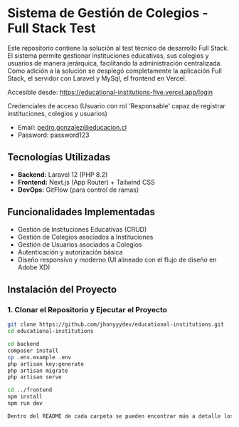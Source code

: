 # Sistema de Gestión de Colegios - Full Stack Test

Este repositorio contiene la solución al test técnico de desarrollo Full Stack. El sistema permite gestionar instituciones educativas, sus colegios y usuarios de manera jerárquica, facilitando la administración centralizada.
Como adición a la solución se desplegó completamente la aplicación Full Stack, el servidor con Laravel y MySql, el frontend en Vercel.

Accesible desde: https://educational-institutions-five.vercel.app/login

Credenciales de acceso (Usuario con rol 'Responsable' capaz de registrar instituciones, colegios y usuarios)

- Email: pedro.gonzalez@educacion.cl
- Password: password123 

## Tecnologías Utilizadas

- **Backend:** Laravel 12 (PHP 8.2)
- **Frontend:** Next.js (App Router) + Tailwind CSS
- **DevOps:** GitFlow (para control de ramas)

## Funcionalidades Implementadas

- Gestión de Instituciones Educativas (CRUD)
- Gestión de Colegios asociados a Instituciones
- Gestión de Usuarios asociados a Colegios
- Autenticación y autorización básica
- Diseño responsivo y moderno (UI alineado con el flujo de diseño en Adobe XD)

## Instalación del Proyecto

### 1. Clonar el Repositorio y Ejecutar el Proyecto
```bash
git clone https://github.com/jhonyyydev/educational-institutions.git
cd educational-institutions

cd backend
composer install
cp .env.example .env
php artisan key:generate
php artisan migrate
php artisan serve

cd ../frontend
npm install
npm run dev

Dentro del README de cada carpeta se pueden encontrar más a detalle los comandos para configurar y ejecutar el proyecto.


